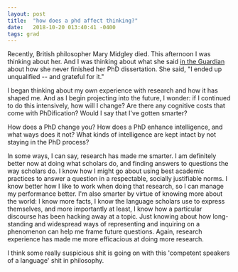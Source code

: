 ```yaml
---
layout: post
title:  "how does a phd affect thinking?"
date:   2018-10-20 013:40:41 -0400
tags: grad
---
```



Recently, British philosopher Mary Midgley died. This afternoon I was thinking about her. 
And I was thinking about what she said [in the Guardian](https://www.theguardian.com/education/2005/oct/03/highereducation.uk2)
about how she never finished her PhD dissertation. She said, "I ended up unqualified -- and grateful for it."

I began thinking about my own experience with research and how it has shaped me. And as I begin projecting into the future, I wonder: if I continued to do this intensively, how will I change? Are there any cognitive costs that come with PhDification? Would I say that I've gotten smarter? 

How does a PhD change you? How does a PhD enhance intelligence, and what ways does it not? What kinds of intelligence are kept intact by not staying in the PhD process? 

In some ways, I can say, research has made me smarter. I am definitely better now at doing what scholars do, and finding answers to questions the way scholars do. I know how I might go about using best academic practices to answer a question in a respectable, socially justifiable norms. I know better how I like to work when doing that research, so I can manage my performance better. I'm also smarter by virtue of knowing more about the world: I know more facts, I know the language scholars use to express themselves, and more importantly at least, I know how a particular discourse has been hacking away at a topic. Just knowing about how long-standing and widespread ways of representing and inquiring on a phenomenon can help me frame future questions. Again, research experience has made me more efficacious at doing more research.

I think some really suspicious shit is going on with this 'competent speakers of a language' shit in philosophy. 
 



